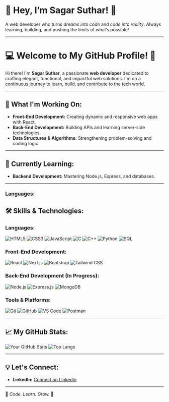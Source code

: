 # 👋 Hey, I’m Sagar Suthar! 🚀  
A web developer who turns *dreams into code* and *code into reality*. Always learning, building, and pushing the limits of what’s possible!

---

# 💻 Welcome to My GitHub Profile! 🚀

Hi there! I'm **Sagar Suthar**, a passionate **web developer** dedicated to crafting elegant, functional, and impactful web solutions. I'm on a continuous journey to learn, build, and contribute to the tech world. 

---

## 🔭 What I'm Working On:
- **Front-End Development:** Creating dynamic and responsive web apps with React.
- **Back-End Development:** Building APIs and learning server-side technologies.
- **Data Structures & Algorithms:** Strengthening problem-solving and coding logic.

---

## 🌱 Currently Learning:
- **Backend Development:** Mastering Node.js, Express, and databases.

---

### **Languages:**
## 🛠️ Skills & Technologies:

### **Languages:**
![HTML5](https://img.shields.io/badge/-HTML5-E34F26?logo=html5&logoColor=white&style=flat)
![CSS3](https://img.shields.io/badge/-CSS3-1572B6?logo=css3&logoColor=white&style=flat)
![JavaScript](https://img.shields.io/badge/-JavaScript-F7DF1E?logo=javascript&logoColor=black&style=flat)
![C](https://img.shields.io/badge/-C-A8B9CC?logo=c&logoColor=black&style=flat)
![C++](https://img.shields.io/badge/-C++-00599C?logo=c%2B%2B&logoColor=white&style=flat)
![Python](https://img.shields.io/badge/-Python-3776AB?logo=python&logoColor=white&style=flat)
![SQL](https://img.shields.io/badge/-SQL-336791?logo=postgresql&logoColor=white&style=flat)

### **Front-End Development:**
![React](https://img.shields.io/badge/-React-61DAFB?logo=react&logoColor=black&style=flat)
![Next.js](https://img.shields.io/badge/-Next.js-000000?logo=next.js&logoColor=white&style=flat)
![Bootstrap](https://img.shields.io/badge/-Bootstrap-7952B3?logo=bootstrap&logoColor=white&style=flat)
![Tailwind CSS](https://img.shields.io/badge/-TailwindCSS-06B6D4?logo=tailwindcss&logoColor=white&style=flat)

### **Back-End Development (In Progress):**
![Node.js](https://img.shields.io/badge/-Node.js-339933?logo=node.js&logoColor=white&style=flat)
![Express.js](https://img.shields.io/badge/-Express.js-000000?logo=express&logoColor=white&style=flat)
![MongoDB](https://img.shields.io/badge/-MongoDB-47A248?logo=mongodb&logoColor=white&style=flat)

### **Tools & Platforms:**
![Git](https://img.shields.io/badge/-Git-F05032?logo=git&logoColor=white&style=flat)
![GitHub](https://img.shields.io/badge/-GitHub-181717?logo=github&logoColor=white&style=flat)
![VS Code](https://img.shields.io/badge/-VSCode-007ACC?logo=visualstudiocode&logoColor=white&style=flat)
![Postman](https://img.shields.io/badge/-Postman-FF6C37?logo=postman&logoColor=white&style=flat)


---

## 📈 My GitHub Stats:
![Your GitHub Stats](https://github-readme-stats.vercel.app/api?username=sagarsuthar2362&show_icons=true&theme=radical)
![Top Langs](https://github-readme-stats.vercel.app/api/top-langs/?username=sagarsuthar2362&layout=compact&theme=radical)

---

## 💡 Let's Connect:
- **LinkedIn:** [Connect on LinkedIn](https://www.linkedin.com/in/sagar-suthar-6a7b8a24b/)

---

🌟 *Code. Learn. Grow.* 🌟
